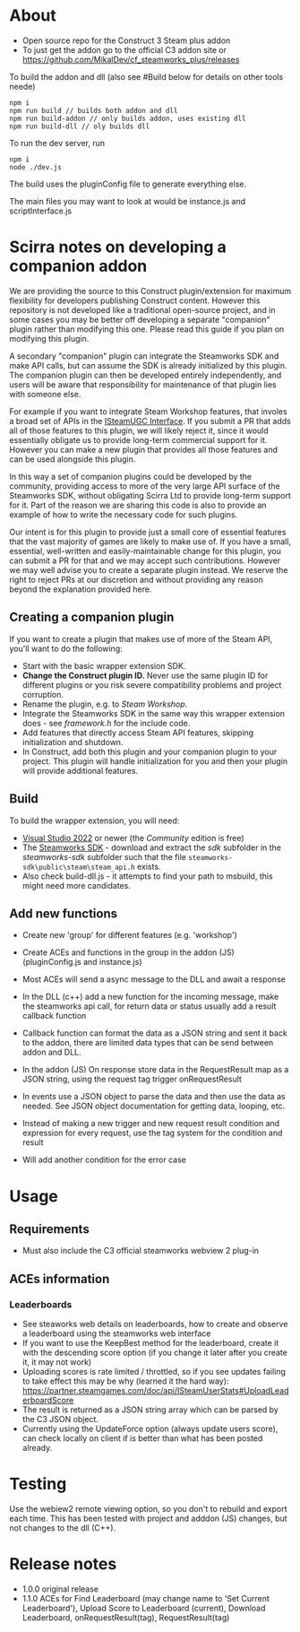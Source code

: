 # About
- Open source repo for the Construct 3 Steam plus addon
- To just get the addon go to the official C3 addon site or https://github.com/MikalDev/cf_steamworks_plus/releases

To build the addon and dll (also see #Build below for details on other tools neede)

```
npm i 
npm run build // builds both addon and dll
npm run build-addon // only builds addon, uses existing dll
npm run build-dll // oly builds dll
```

To run the dev server, run

```
npm i
node ./dev.js
```

The build uses the pluginConfig file to generate everything else.

The main files you may want to look at would be instance.js and scriptInterface.js

# Scirra notes on developing a companion addon

We are providing the source to this Construct plugin/extension for maximum flexibility for developers publishing Construct content. However this repository is not developed like a traditional open-source project, and in some cases you may be better off developing a separate "companion" plugin rather than modifying this one. Please read this guide if you plan on modifying this plugin.

A secondary "companion" plugin can integrate the Steamworks SDK and make API calls, but can assume the SDK is already initialized by this plugin. The companion plugin can then be developed entirely independently, and users will be aware that responsibility for maintenance of that plugin lies with someone else.

For example if you want to integrate Steam Workshop features, that involes a broad set of APIs in the [ISteamUGC Interface](https://partner.steamgames.com/doc/api/ISteamUGC). If you submit a PR that adds all of those features to this plugin, we will likely reject it, since it would essentially obligate us to provide long-term commercial support for it. However you can make a new plugin that provides all those features and can be used alongside this plugin.

In this way a set of companion plugins could be developed by the community, providing access to more of the very large API surface of the Steamworks SDK, without obligating Scirra Ltd to provide long-term support for it. Part of the reason we are sharing this code is also to provide an example of how to write the necessary code for such plugins.

Our intent is for this plugin to provide just a small core of essential features that the vast majority of games are likely to make use of. If you have a small, essential, well-written and easily-maintainable change for this plugin, you can submit a PR for that and we may accept such contributions. However we may well advise you to create a separate plugin instead. We reserve the right to reject PRs at our discretion and without providing any reason beyond the explanation provided here.

## Creating a companion plugin

If you want to create a plugin that makes use of more of the Steam API, you'll want to do the following:

- Start with the basic wrapper extension SDK.
- **Change the Construct plugin ID.** Never use the same plugin ID for different plugins or you risk severe compatibility problems and project corruption.
- Rename the plugin, e.g. to *Steam Workshop*.
- Integrate the Steamworks SDK in the same way this wrapper extension does - see *framework.h* for the include code.
- Add features that directly access Steam API features, skipping initialization and shutdown.
- In Construct, add both this plugin and your companion plugin to your project. This plugin will handle initialization for you and then your plugin will provide additional features.

## Build

To build the wrapper extension, you will need:

- [Visual Studio 2022](https://visualstudio.microsoft.com/downloads/) or newer (the *Community* edition is free)
- The [Steamworks SDK](https://partner.steamgames.com/doc/sdk) - download and extract the *sdk* subfolder in the *steamworks-sdk* subfolder such that the file `steamworks-sdk\public\steam\steam_api.h` exists.
- Also check build-dll.js - it attempts to find your path to msbuild, this might need more candidates.

## Add new functions
- Create new 'group' for different features (e.g. 'workshop')
- Create ACEs and functions in the group in the addon (JS) (pluginConfig.js and instance.js)
- Most ACEs will send a async message to the DLL and await a response
- In the DLL (c++) add a new function for the incoming message, make the steamworks api call, for return data or status usually add a result callback function
- Callback function can format the data as a JSON string and sent it back to the addon, there are limited data types that can be send between addon and DLL.
- In the addon (JS) On response store data in the RequestResult map as a JSON string, using the request tag trigger onRequestResult
- In events use a JSON object to parse the data and then use the data as needed. See JSON object documentation for getting data, looping, etc.

- Instead of making a new trigger and new request result condition and expression for every request, use the tag system for the condition and result
- Will add another condition for the error case

# Usage
## Requirements
- Must also include the C3 official steamworks webview 2 plug-in
## ACEs information
### Leaderboards
- See steaworks web details on leaderboards, how to create and observe a leaderboard using the steamworks web interface
- If you want to use the KeepBest method for the leaderboard, create it with the descending score option (if you change it later after you create it, it may not work)
- Uploading scores is rate limited / throttled, so if you see updates failing to take effect this may be why (learned it the hard way): https://partner.steamgames.com/doc/api/ISteamUserStats#UploadLeaderboardScore
- The result is returned as a JSON string array which can be parsed by the C3 JSON object.
- Currently using the UpdateForce option (always update users score), can check locally on client if is better than what has been posted already.

# Testing
Use the webiew2 remote viewing option, so you don't to rebuild and export each time. This has been tested with project and adddon (JS) changes, but not changes to the dll (C++).

# Release notes
- 1.0.0 original release
- 1.1.0 ACEs for Find Leaderboard (may change name to 'Set Current Leaderboard'), Upload Score to Leaderboard (current), Download Leaderboard, onRequestResult(tag), RequestResult(tag)